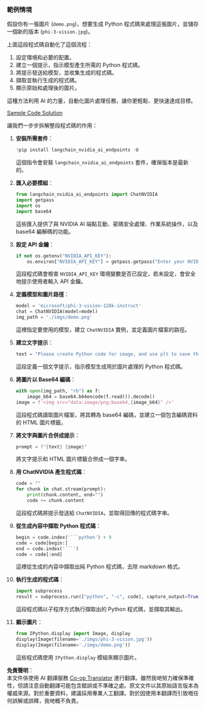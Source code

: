 <!--
CO_OP_TRANSLATOR_METADATA:
{
  "original_hash": "a8de701a2f1eb12b1f82432288d709cf",
  "translation_date": "2025-05-08T05:26:03+00:00",
  "source_file": "md/02.Application/04.Vision/Phi3/E2E_Nvidia_NIM_Vision.md",
  "language_code": "hk"
}
-->
### 範例情境

假設你有一張圖片 (`demo.png`)，想要生成 Python 程式碼來處理這張圖片，並儲存一個新的版本 (`phi-3-vision.jpg`)。

上面這段程式碼自動化了這個流程：

1. 設定環境和必要的配置。
2. 建立一個提示，指示模型產生所需的 Python 程式碼。
3. 將提示發送給模型，並收集生成的程式碼。
4. 擷取並執行生成的程式碼。
5. 顯示原始和處理後的圖片。

這種方法利用 AI 的力量，自動化圖片處理任務，讓你更輕鬆、更快速達成目標。

[Sample Code Solution](../../../../../../code/06.E2E/E2E_Nvidia_NIM_Phi3_Vision.ipynb)

讓我們一步步拆解整段程式碼的作用：

1. **安裝所需套件**：
    ```python
    !pip install langchain_nvidia_ai_endpoints -U
    ```
    這個指令會安裝 `langchain_nvidia_ai_endpoints` 套件，確保版本是最新的。

2. **匯入必要模組**：
    ```python
    from langchain_nvidia_ai_endpoints import ChatNVIDIA
    import getpass
    import os
    import base64
    ```
    這些匯入提供了與 NVIDIA AI 端點互動、密碼安全處理、作業系統操作，以及 base64 編解碼的功能。

3. **設定 API 金鑰**：
    ```python
    if not os.getenv("NVIDIA_API_KEY"):
        os.environ["NVIDIA_API_KEY"] = getpass.getpass("Enter your NVIDIA API key: ")
    ```
    這段程式碼會檢查 `NVIDIA_API_KEY` 環境變數是否已設定，若未設定，會安全地提示使用者輸入 API 金鑰。

4. **定義模型和圖片路徑**：
    ```python
    model = 'microsoft/phi-3-vision-128k-instruct'
    chat = ChatNVIDIA(model=model)
    img_path = './imgs/demo.png'
    ```
    這裡指定要使用的模型，建立 `ChatNVIDIA` 實例，並定義圖片檔案的路徑。

5. **建立文字提示**：
    ```python
    text = "Please create Python code for image, and use plt to save the new picture under imgs/ and name it phi-3-vision.jpg."
    ```
    這段定義一個文字提示，指示模型生成用於圖片處理的 Python 程式碼。

6. **將圖片以 Base64 編碼**：
    ```python
    with open(img_path, "rb") as f:
        image_b64 = base64.b64encode(f.read()).decode()
    image = f'<img src="data:image/png;base64,{image_b64}" />'
    ```
    這段程式碼讀取圖片檔案，將其轉為 base64 編碼，並建立一個包含編碼資料的 HTML 圖片標籤。

7. **將文字與圖片合併成提示**：
    ```python
    prompt = f"{text} {image}"
    ```
    將文字提示和 HTML 圖片標籤合併成一個字串。

8. **用 ChatNVIDIA 產生程式碼**：
    ```python
    code = ""
    for chunk in chat.stream(prompt):
        print(chunk.content, end="")
        code += chunk.content
    ```
    這段程式碼將提示發送給 `ChatNVIDIA`，並取得回傳的程式碼字串。

9. **從生成內容中擷取 Python 程式碼**：
    ```python
    begin = code.index('```python') + 9
    code = code[begin:]
    end = code.index('```')
    code = code[:end]
    ```
    這裡從生成的內容中擷取出純 Python 程式碼，去除 markdown 格式。

10. **執行生成的程式碼**：
    ```python
    import subprocess
    result = subprocess.run(["python", "-c", code], capture_output=True)
    ```
    這段程式碼以子程序方式執行擷取出的 Python 程式碼，並擷取其輸出。

11. **顯示圖片**：
    ```python
    from IPython.display import Image, display
    display(Image(filename='./imgs/phi-3-vision.jpg'))
    display(Image(filename='./imgs/demo.png'))
    ```
    這些程式碼使用 `IPython.display` 模組來顯示圖片。

**免責聲明**：  
本文件係使用 AI 翻譯服務 [Co-op Translator](https://github.com/Azure/co-op-translator) 進行翻譯。雖然我哋努力確保準確性，但請注意自動翻譯可能包含錯誤或不準確之處。原文文件以其原始語言版本為權威來源。對於重要資料，建議採用專業人工翻譯。對於因使用本翻譯而引致嘅任何誤解或誤釋，我哋概不負責。